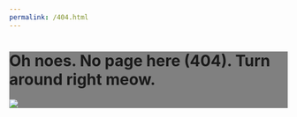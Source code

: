 ```yaml
---
permalink: /404.html
---
```

<!DOCTYPE html>
<html>
  <style>
    main{
      background-color: grey;
      text-color: black;
      }
   </style>
     <main>
     <h1>Oh noes. No page here (404). Turn around right meow.</h1>
     <img src="https://images.app.goo.gl/ctnp6PMXPNwzUkM78">
     </main>
</html>
